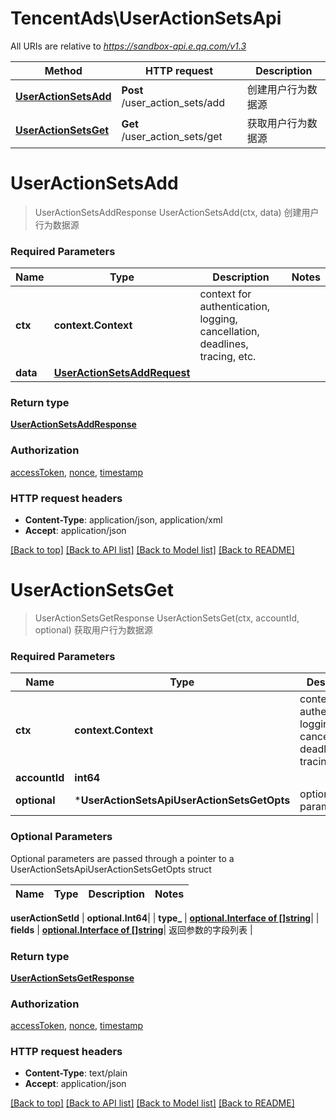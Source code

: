 # TencentAds\UserActionSetsApi

All URIs are relative to *https://sandbox-api.e.qq.com/v1.3*

Method | HTTP request | Description
------------- | ------------- | -------------
[**UserActionSetsAdd**](UserActionSetsApi.md#UserActionSetsAdd) | **Post** /user_action_sets/add | 创建用户行为数据源
[**UserActionSetsGet**](UserActionSetsApi.md#UserActionSetsGet) | **Get** /user_action_sets/get | 获取用户行为数据源


# **UserActionSetsAdd**
> UserActionSetsAddResponse UserActionSetsAdd(ctx, data)
创建用户行为数据源

### Required Parameters

Name | Type | Description  | Notes
------------- | ------------- | ------------- | -------------
 **ctx** | **context.Context** | context for authentication, logging, cancellation, deadlines, tracing, etc.
  **data** | [**UserActionSetsAddRequest**](UserActionSetsAddRequest.md)|  | 

### Return type

[**UserActionSetsAddResponse**](UserActionSetsAddResponse.md)

### Authorization

[accessToken](../README.md#accessToken), [nonce](../README.md#nonce), [timestamp](../README.md#timestamp)

### HTTP request headers

 - **Content-Type**: application/json, application/xml
 - **Accept**: application/json

[[Back to top]](#) [[Back to API list]](../README.md#documentation-for-api-endpoints) [[Back to Model list]](../README.md#documentation-for-models) [[Back to README]](../README.md)

# **UserActionSetsGet**
> UserActionSetsGetResponse UserActionSetsGet(ctx, accountId, optional)
获取用户行为数据源

### Required Parameters

Name | Type | Description  | Notes
------------- | ------------- | ------------- | -------------
 **ctx** | **context.Context** | context for authentication, logging, cancellation, deadlines, tracing, etc.
  **accountId** | **int64**|  | 
 **optional** | ***UserActionSetsApiUserActionSetsGetOpts** | optional parameters | nil if no parameters

### Optional Parameters
Optional parameters are passed through a pointer to a UserActionSetsApiUserActionSetsGetOpts struct

Name | Type | Description  | Notes
------------- | ------------- | ------------- | -------------

 **userActionSetId** | **optional.Int64**|  | 
 **type_** | [**optional.Interface of []string**](string.md)|  | 
 **fields** | [**optional.Interface of []string**](string.md)| 返回参数的字段列表 | 

### Return type

[**UserActionSetsGetResponse**](UserActionSetsGetResponse.md)

### Authorization

[accessToken](../README.md#accessToken), [nonce](../README.md#nonce), [timestamp](../README.md#timestamp)

### HTTP request headers

 - **Content-Type**: text/plain
 - **Accept**: application/json

[[Back to top]](#) [[Back to API list]](../README.md#documentation-for-api-endpoints) [[Back to Model list]](../README.md#documentation-for-models) [[Back to README]](../README.md)


